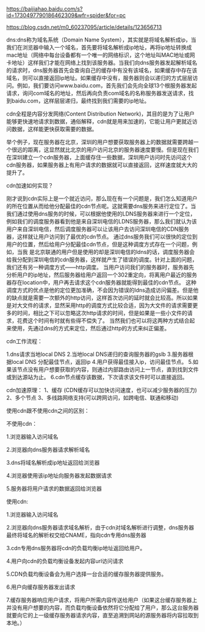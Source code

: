 https://baijiahao.baidu.com/s?id=1730497790186462309&wfr=spider&for=pc

https://blog.csdn.net/m0_60237095/article/details/123656713

dns:dns称为域名系统（Domain Name System），其实就是将域名解析成ip，当我们在浏览器中输入一个域名，首先要将域名解析成ip地址，再将ip地址转换成mac地址（网络中每台设备都有一个唯一的网络标识，这个地址叫MAC地址或网卡地址）这样我们才能在网络上找到该服务器。当我们向dns服务器发起解析域名的请求时，dns服务器首先会查询自己的缓存中有没有该域名，如果缓存中存在该域名，则可以直接返回ip地址。如果缓存中没有，服务器则会以递归的方式层层访问。例如，我们要访问www.baidu.com，首先我们会先向全球13个根服务器发起请求，询问com域名的地址，然后再向负责com域名的名称服务器发送请求，找到baidu.com，这样层层递归，最终找到我们需要的ip地址。



cdn全程是内容分发网络(Content Distribution Network)，其目的是为了让用户能够更快速地请求到数据，通俗解释，cdn就是用来加速的，它能让用户更就近访问数据，这样能更快获取需要的数据。

举个例子，现在服务器在北京，深圳的用户想要获取服务器上的数据就需要跨越一个很远的距离，这显然就比北京的用户访问北京的服务器速度要慢。但是现在我们在深圳建立一个cdn服务器，上面缓存住一些数据，深圳用户访问时先访问这个cdn服务器，如果服务器上有用户请求的数据就可以直接返回，这样速度就大大的提升了。

cdn加速如何实现？

刚才说到cdn实际上是一个就近访问，那么现在有一个问题是，我们怎么知道用户的所在位置从而给他分配最佳的cdn节点呢。这就需要dns服务来进行定位了。当我们通过使用dns服务的时候，可以根据他使用的LDNS服务器来进行一个定位，例如我们的调度服务器看到他是来自深圳电信的LDNS服务器，那么我们就认为该用户来自深圳电信，然后调度服务器可以让该用户去访问深圳电信的CDN服务器，这样就让用户访问到了最优的cdn节点。
通过dns服务我们可以很快的定位到用户的位置，然后给用户分配最佳cdn节点，但是这种调度方式存在一个问题，例如，当我 是北京联通的用户但是使用的却是深圳电信的ldns的话，调度服务器会给我分配到深圳电信的cdn服务器，这样就产生了错误的调度。针对上面的问题，我们还有另一种调度方式——http调度。
当用户访问我们的服务器时，服务器先分析用户的ip地址，然后服务器给用户返回一个302重定向，将离用户最近的服务器存在location中，用户再去请求这个cdn服务器就能得到最佳的cdn节点。
这种调度方式的优点是他的定位更加准确，不会因为错误的ldns造成访问偏差。但是他的缺点就是需要一次额外的http访问，这样首次访问的延时就会比较高。所以如果是对大文件的请求，显然采用http的调度方式比较合适，因为大文件的请求需要更多的时间，相比之下可以忽略这次http请求的时间，但是如果是一些小文件的请求，花费这个时间有时就有些得不偿失了。
当然我们也可以将这两种方式结合起来使用，先通过dns的方式来定位，然后通过http的方式来纠正偏差。

cdn工作流程：

1.dns请求当地local DNS
2.当地local DNS递归的查询服务器的gslb
3.服务器根据local DNS 分配最佳节点，返回ip
4.用户获得最佳接入ip，访问最佳节点。
5.如果该节点没有用户想要获取的内容，则通过内部路由访问上一节点，直到找到文件或到达源站为止。
6.cdn节点缓存该数据，下次请求该文件时可以直接返回。

cdn加速原理：
1、缓存 (CDN缓存可以加快访问速度，也可以减少服务器的压力)
2、多个节点
3、多线路网络支持(可以跨网访问，如跨电信、联通和移动)

使用cdn跟不使用cdn之间的区别：

不使用cdn：

1.浏览器输入访问域名

2.浏览器向dns服务器请求解析域名

3.dns将域名解析成ip地址返回给浏览器

4.浏览器使用该ip地址向服务器发起数据请求

5.服务器将用户请求的数据返回给浏览器



使用cdn:

1.浏览器输入访问域名

2.浏览器向dns服务器请求域名解析，由于cdn对域名解析进行调整，dns服务器最终将域名的解析权交给CNAME，指向cdn专用dns服务器

3.cdn专用dns服务器将cdn的负载均衡ip地址返回给用户。

4.用户向cdn的负载均衡设备发起内容url访问请求

5.CDN负载均衡设备会为用户选择一台合适的缓存服务器提供服务。

6.用户向缓存服务器发出请求

7.缓存服务器响应用户请求，将用户所需内容传送给用户（如果这台缓存服务器上并没有用户想要的内容，而负载均衡设备依然将它分配给了用户，那么这台服务器就要向它的上一级缓存服务器请求内容，直至追溯到网站的源服务器将内容拉取到本地。）





